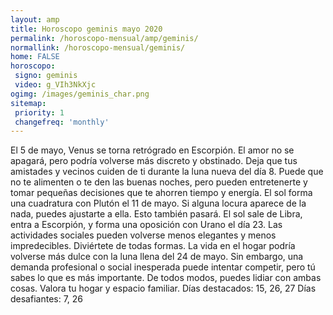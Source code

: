 ```yaml
---
layout: amp
title: Horoscopo geminis mayo 2020 
permalink: /horoscopo-mensual/amp/geminis/
normallink: /horoscopo-mensual/geminis/
home: FALSE
horoscopo:
 signo: geminis
 video: g_VIh3NkXjc
ogimg: /images/geminis_char.png
sitemap:
 priority: 1
 changefreq: 'monthly'
---
```



El 5 de mayo, Venus se torna retrógrado en Escorpión. El amor no se apagará, pero podría volverse más discreto y obstinado. 
Deja que tus amistades y vecinos cuiden de ti durante la luna nueva del día 8. Puede que no te alimenten o te den las buenas noches, pero pueden entretenerte y tomar pequeñas decisiones que te ahorren tiempo y energía. 
El sol forma una cuadratura con Plutón el 11 de mayo. Si alguna locura aparece de la nada, puedes ajustarte a ella. Esto también pasará. 
El sol sale de Libra, entra a Escorpión, y forma una oposición con Urano el día 23. Las actividades sociales pueden volverse menos elegantes y menos impredecibles. Diviértete de todas formas. 
La vida en el hogar podría volverse más dulce con la luna llena del 24 de mayo. Sin embargo, una demanda profesional o social inesperada puede intentar competir, pero tú sabes lo que es más importante. De todos modos, puedes lidiar con ambas cosas. Valora tu hogar y espacio familiar. 
Días destacados: 15, 26, 27
Días desafiantes: 7, 26